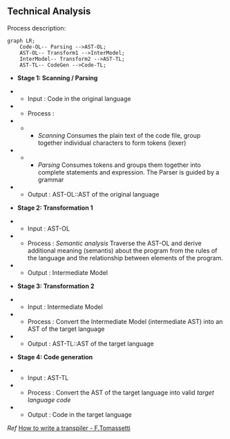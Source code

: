 ## Technical Analysis  
Process description:

```mermaid
graph LR;    
    Code-OL-- Parsing -->AST-OL;
    AST-OL-- Transform1 -->InterModel;
    InterModel-- Transform2 -->AST-TL;
    AST-TL-- CodeGen -->Code-TL;
```

* **Stage 1: Scanning / Parsing**  
* * Input   : Code in the original language  
* * Process :   
* * * *Scanning* Consumes the plain text of the code file, group together individual characters to form tokens (lexer) 
* * * *Parsing* Consumes tokens and groups them together into complete statements and expression. The Parser is guided by a grammar
* * Output  : AST-OL::AST of the original language  

* **Stage 2: Transformation 1**
* * Input   : AST-OL
* * Process : *Semantic analysis* Traverse the AST-OL and derive additional meaning (semantis) about the program from the rules of the language and the relationship between elements of the program.
* * Output  : Intermediate Model
 
* **Stage 3: Transformation 2**
* * Input   : Intermediate Model 
* * Process : Convert the Intermediate Model (intermediate AST) into an AST of the target language
* * Output  : AST-TL::AST of the target language
 
* **Stage 4: Code generation**
* * Input   : AST-TL
* * Process : Convert the AST of the target language into valid *target language code*
* * Output  : Code in the target language

_Ref_ [How to write a transpiler - F.Tomassetti](https://tomassetti.me/how-to-write-a-transpiler/)
